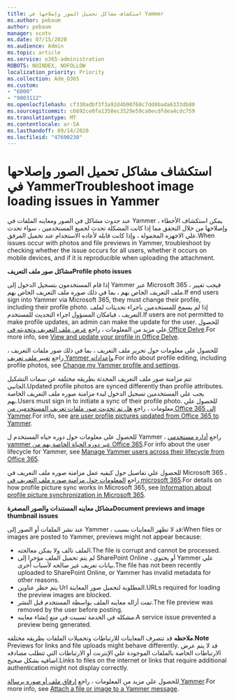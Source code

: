```yaml
---
title: استكشاف مشاكل تحميل الصور وإصلاحها في Yammer
ms.author: pebaum
author: pebaum
manager: scotv
ms.date: 07/15/2020
ms.audience: Admin
ms.topic: article
ms.service: o365-administration
ROBOTS: NOINDEX, NOFOLLOW
localization_priority: Priority
ms.collection: Adm_O365
ms.custom:
- "6000"
- "9003112"
ms.openlocfilehash: cf330adbf3f3a92d4b90768c7dd8bada6333db80
ms.sourcegitcommit: c6692ce0fa1358ec3529e59ca0ecdfdea4cdc759
ms.translationtype: MT
ms.contentlocale: ar-SA
ms.lasthandoff: 09/14/2020
ms.locfileid: "47690230"
---
```

# <a name="troubleshoot-image-loading-issues-in-yammer"></a><span data-ttu-id="bb909-102">استكشاف مشاكل تحميل الصور وإصلاحها في Yammer</span><span class="sxs-lookup"><span data-stu-id="bb909-102">Troubleshoot image loading issues in Yammer</span></span>

<span data-ttu-id="bb909-103">عند حدوث مشاكل في الصور ومعاينه الملفات في Yammer ، يمكن استكشاف الأخطاء وإصلاحها من خلال التحقق مما إذا كانت المشكلة تحدث لجميع المستخدمين ، سواء تحدث علي الاجهزه المحمولة ، وإذا كانت قابله لأعاده الاستخدام عند تحميل المرفق.</span><span class="sxs-lookup"><span data-stu-id="bb909-103">When issues occur with photos and file previews in Yammer, troubleshoot by checking whether the issue occurs for all users, whether it occurs on mobile devices, and if it is reproducible when uploading the attachment.</span></span>  

<span data-ttu-id="bb909-104">**مشاكل صور ملف التعريف**</span><span class="sxs-lookup"><span data-stu-id="bb909-104">**Profile photo issues**</span></span>  

<span data-ttu-id="bb909-105">إذا قام المستخدمون بتسجيل الدخول إلى Yammer عبر Microsoft 365 ، فيجب تغيير ملف التعريف الخاص بهم ، بما في ذلك صوره ملف التعريف الخاص بهم.</span><span class="sxs-lookup"><span data-stu-id="bb909-105">If end users sign into Yammer via Microsoft 365, they must change their profile, including their profile photo.</span></span> <span data-ttu-id="bb909-106">إذا لم يسمح للمستخدمين باجراء تحديثات لملف التعريف ، فبامكان المسؤول اجراء التحديث للمستخدم.</span><span class="sxs-lookup"><span data-stu-id="bb909-106">If users are not permitted to make profile updates, an admin can make the update for the user.</span></span> <span data-ttu-id="bb909-107">للحصول علي مزيد من المعلومات ، راجع [عرض ملف التعريف وتحديثه في Office Delve](https://support.microsoft.com/office/view-and-update-your-profile-in-office-delve-4e84343b-eedf-45a1-aeb9-8627ccca14ba).</span><span class="sxs-lookup"><span data-stu-id="bb909-107">For more info, see [View and update your profile in Office Delve](https://support.microsoft.com/office/view-and-update-your-profile-in-office-delve-4e84343b-eedf-45a1-aeb9-8627ccca14ba).</span></span>

<span data-ttu-id="bb909-108">للحصول علي معلومات حول تحرير ملف التعريف ، بما في ذلك صور ملفات التعريف ، راجع [تغيير ملف تعريف Yammer وإعداداته](https://support.microsoft.com/office/classic-yammer-change-my-yammer-profile-and-settings-a3aeca0e-de34-4897-9b59-de6516542851).</span><span class="sxs-lookup"><span data-stu-id="bb909-108">For info about profile editing, including profile photos, see [Change my Yammer profile and settings](https://support.microsoft.com/office/classic-yammer-change-my-yammer-profile-and-settings-a3aeca0e-de34-4897-9b59-de6516542851).</span></span> 

<span data-ttu-id="bb909-109">تتم مزامنة صور ملف التعريف المحدثة بطريقه مختلفه عن سمات التشكيل الجانبي.</span><span class="sxs-lookup"><span data-stu-id="bb909-109">Updated profile photos are synced differently than profile attributes.</span></span> <span data-ttu-id="bb909-110">يجب علي المستخدمين تسجيل الدخول لبدء مزامنة صوره ملف التعريف الخاصة بهم.</span><span class="sxs-lookup"><span data-stu-id="bb909-110">Users must sign in to initiate a sync of their profile photo.</span></span> <span data-ttu-id="bb909-111">للحصول علي معلومات ، راجع [هل تم تحديث صور ملفات تعريف المستخدمين من Office 365 إلى Yammer](https://docs.microsoft.com/yammer/manage-yammer-users/manage-users-across-their-lifecycle#q-are-user-profile-pictures-updated-from-office-365-to-yammer).</span><span class="sxs-lookup"><span data-stu-id="bb909-111">For info, see [are user profile pictures updated from Office 365 to Yammer](https://docs.microsoft.com/yammer/manage-yammer-users/manage-users-across-their-lifecycle#q-are-user-profile-pictures-updated-from-office-365-to-yammer).</span></span>

<span data-ttu-id="bb909-112">للحصول علي معلومات حول دوره حياه المستخدم ل Yammer ، راجع [أداره مستخدمي yammer عبر دوره الحياة الخاصة بهم من Office 365](https://docs.microsoft.com/yammer/manage-yammer-users/manage-users-across-their-lifecycle).</span><span class="sxs-lookup"><span data-stu-id="bb909-112">For info about the user lifecycle for Yammer, see [Manage Yammer users across their lifecycle from Office 365](https://docs.microsoft.com/yammer/manage-yammer-users/manage-users-across-their-lifecycle).</span></span>  

<span data-ttu-id="bb909-113">للحصول علي تفاصيل حول كيفيه عمل مزامنة صوره ملف التعريف في Microsoft 365 ، راجع [المعلومات حول مزامنة صوره ملف التعريف في microsoft 365](https://support.microsoft.com/office/information-about-profile-picture-synchronization-in-microsoft-365-20594d76-d054-4af4-a660-401133e3d48a).</span><span class="sxs-lookup"><span data-stu-id="bb909-113">For details on how profile picture sync works in Microsoft 365, see [Information about profile picture synchronization in Microsoft 365](https://support.microsoft.com/office/information-about-profile-picture-synchronization-in-microsoft-365-20594d76-d054-4af4-a660-401133e3d48a).</span></span>  

<span data-ttu-id="bb909-114">**مشاكل معاينه المستندات والصور المصغرة**</span><span class="sxs-lookup"><span data-stu-id="bb909-114">**Document previews and image thumbnail issues**</span></span>  

<span data-ttu-id="bb909-115">عند نشر الملفات أو الصور إلى Yammer ، قد لا تظهر المعاينات بسبب:</span><span class="sxs-lookup"><span data-stu-id="bb909-115">When files or images are posted to Yammer, previews might not appear because:</span></span> 

- <span data-ttu-id="bb909-116">الملف تالف ولا يمكن معالجته.</span><span class="sxs-lookup"><span data-stu-id="bb909-116">The file is corrupt and cannot be processed.</span></span>
- <span data-ttu-id="bb909-117">لم يتم تحميل الملف مؤخرا إلى SharePoint Online ، أو يحتوي Yammer علي بيانات تعريف غير صالحه لأسباب أخرى.</span><span class="sxs-lookup"><span data-stu-id="bb909-117">The file has not been recently uploaded to SharePoint Online, or Yammer has invalid metadata for other reasons.</span></span>
- <span data-ttu-id="bb909-118">يتم حظر عناوين Url المطلوبة لتحميل صور المعاينة.</span><span class="sxs-lookup"><span data-stu-id="bb909-118">URLs required for loading the preview images are blocked.</span></span>
- <span data-ttu-id="bb909-119">تمت أزاله معاينه الملف بواسطة المستخدم قبل النشر.</span><span class="sxs-lookup"><span data-stu-id="bb909-119">The file preview was removed by the user before posting.</span></span>
- <span data-ttu-id="bb909-120">مشكله في الخدمة تسببت في منع إنشاء معاينه.</span><span class="sxs-lookup"><span data-stu-id="bb909-120">A service issue prevented a preview being generated.</span></span>

<span data-ttu-id="bb909-121">**ملاحظه** قد تتصرف المعاينات للارتباطات وتحميلات الملفات بطريقه مختلفه.</span><span class="sxs-lookup"><span data-stu-id="bb909-121">**Note** Previews for links and file uploads might behave differently.</span></span> <span data-ttu-id="bb909-122">قد لا يتم عرض الارتباطات الخاصة بالملفات الموجودة علي الإنترنت أو الارتباطات التي تتطلب مصادقه اضافيه بشكل صحيح.</span><span class="sxs-lookup"><span data-stu-id="bb909-122">Links to files on the internet or links that require additional authentication might not display correctly.</span></span>

<span data-ttu-id="bb909-123">للحصول علي مزيد من المعلومات ، راجع [إرفاق ملف أو صوره برسالة Yammer](https://support.microsoft.com/office/attach-a-file-or-image-to-a-yammer-message-f576d4d1-ad66-4ce4-9c43-46cf75978dbf).</span><span class="sxs-lookup"><span data-stu-id="bb909-123">For more info, see [Attach a file or image to a Yammer message](https://support.microsoft.com/office/attach-a-file-or-image-to-a-yammer-message-f576d4d1-ad66-4ce4-9c43-46cf75978dbf).</span></span> 
